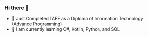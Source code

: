 ### Hi there 👋

- 🔭 Just Completed TAFE as a Diploma of Information Technology (Advance Programming)
- 🌱 I am currently learning C#, Kotlin, Python, and SQL

<!--
**tatuhey/tatuhey** is a ✨ _special_ ✨ repository because its `README.md` (this file) appears on your GitHub profile.

Here are some ideas to get you started:

- 🔭 I’m currently working on ...
- 🌱 I’m currently learning ...
- 👯 I’m looking to collaborate on ...
- 🤔 I’m looking for help with ...
- 💬 Ask me about ...
- 📫 How to reach me: ...
- 😄 Pronouns: ...
- ⚡ Fun fact: ...
-->
